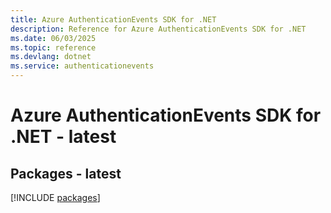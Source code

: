 ```yaml
---
title: Azure AuthenticationEvents SDK for .NET
description: Reference for Azure AuthenticationEvents SDK for .NET
ms.date: 06/03/2025
ms.topic: reference
ms.devlang: dotnet
ms.service: authenticationevents
---
```

# Azure AuthenticationEvents SDK for .NET - latest
## Packages - latest
[!INCLUDE [packages](authenticationevents-index.md)]